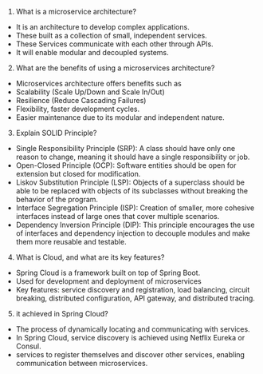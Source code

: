 
1. What is a microservice architecture?
- It is an architecture to develop complex applications.
- These built as a collection of small, independent services.
- These Services communicate with each other through APIs.
- It will enable modular and decoupled systems.

2. What are the benefits of using a microservices architecture?
- Microservices architecture offers benefits such as
- Scalability (Scale Up/Down and Scale In/Out)
- Resilience (Reduce Cascading Failures)
- Flexibility, faster development cycles.
- Easier maintenance due to its modular and independent nature.

3. Explain SOLID Principle? 
- Single Responsibility Principle (SRP): A class should have only one reason to change, meaning it should have a single responsibility or job.
- Open-Closed Principle (OCP): Software entities should be open for extension but closed for 
modification.
- Liskov Substitution Principle (LSP): Objects of a superclass should be able to be replaced with objects of its subclasses without breaking the behavior of the program.
- Interface Segregation Principle (ISP): Creation of smaller, more cohesive interfaces instead of large ones that cover multiple scenarios.
- Dependency Inversion Principle (DIP): This principle encourages the use of interfaces and dependency 
injection to decouple modules and make them more reusable and testable.

4. What is Cloud, and what are its key features? 
- Spring Cloud is a framework built on top of Spring Boot.
- Used for development and deployment of microservices
- Key features: service discovery and registration, load balancing, circuit breaking, distributed configuration, API gateway, and distributed tracing.

5. it achieved in Spring Cloud? 
- The process of dynamically locating and communicating with services.
- In Spring Cloud, service discovery is achieved using Netflix Eureka or Consul.
- services to register themselves and discover other services, enabling communication between 
microservices.

```  
```